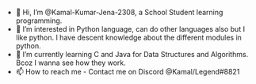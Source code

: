 - 👋 Hi, I’m @Kamal-Kumar-Jena-2308, a School Student learning programming.
- 👀 I’m interested in Python language, can do other languages also but I like python. I have descent knowledge about the different modules in python.
- 🌱 I’m currently learning C and Java for Data Structures and Algorithms. Bcoz I wanna see how they work.
- 📫 How to reach me - Contact me on Discord @Kamal/Legend#8821

<!---
Kamal-Kumar-Jena-2308/Kamal-Kumar-Jena-2308 is a ✨ special ✨ repository because its `README.md` (this file) appears on your GitHub profile.
You can click the Preview link to take a look at your changes.
--->
